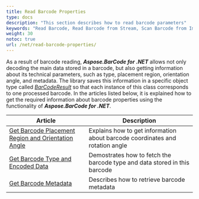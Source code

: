 ```yaml
---
title: Read Barcode Properties
type: docs
description: "This section describes how to read barcode parameters"
keywords: "Read Barcode, Read Barcode from Stream, Scan Barcode from Image, Many Barcodes in One Image, Read PDF417 Barcode, Read PDF417 Metadata, Read Qr Code, Read QR Code Metadata, QR Code Structured Append, Aspose.BarCode, Read Barcode C#"
weight: 30
notoc: true
url: /net/read-barcode-properties/
---
```

  
As a result of barcode reading, ***Aspose.BarCode for .NET*** allows not only decoding the main data stored in a barcode, but also getting information about its technical parameters, such as type, placement region, orientation angle, and metadata. The library saves this information in a specific object type called [*BarCodeResult*](https://reference.aspose.com/barcode/net/aspose.barcode.barcoderecognition/barcoderesult) so that each instance of this class corresponds to one processed barcode. In the articles listed below, it is explained how to get the required information about barcode properties using the functionality of ***Aspose.BarCode for .NET***.

|Article|Description|
|---|---|
|[Get Barcode Placement Region and Orientation Angle](/barcode/net/get-placement-and-orientation/)|Explains how to get information about barcode coordinates and rotation angle|
|[Get Barcode Type and Encoded Data](/barcode/net/get-barcode-type-and-data/)|Demostrates how to fetch the barcode type and data stored in this barcode|
|[Get Barcode Metadata](/barcode/net/read-barcode-metadata/)|Describes how to retrieve barcode metadata|
  




